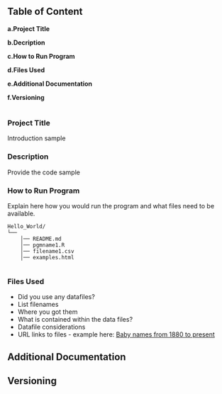## Table of Content

**a.Project Title**

**b.Decription**

**c.How to Run Program**

**d.Files Used**

**e.Additional Documentation**

**f.Versioning**

#
### Project Title

Introduction sample

### Description

Provide the code sample 

### How to Run Program 

Explain here how you would run the program and what files need to be available. 
```text
Hello_World/
└── 
    │── README.md
    │── pgmname1.R
    │── filename1.csv
    │── examples.html
   
```

### Files Used 

- Did you use any datafiles?  
- List filenames
- Where you got them 
- What is contained within the data files?
- Datafile considerations 
- URL links to files - example here:
[Baby names from 1880 to present](https://catalog.data.gov/dataset/baby-names-from-social-security-card-applications-national-level-data)


## Additional Documentation




## Versioning

